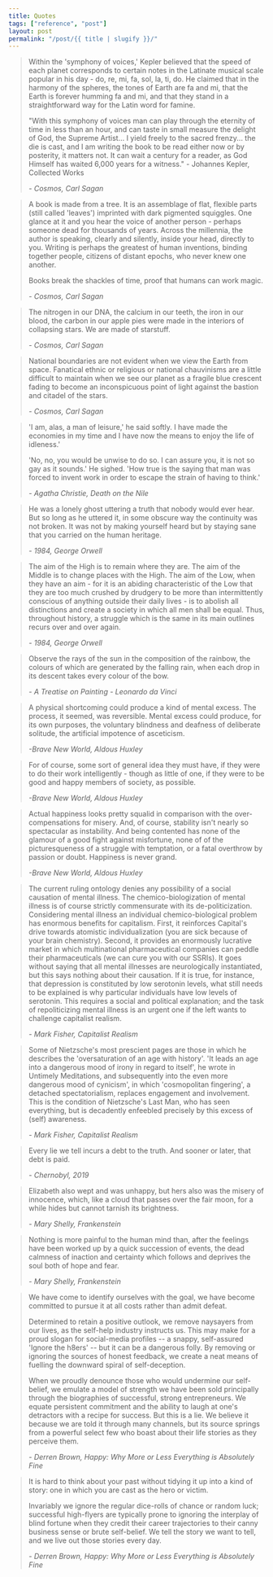 ```yaml
---
title: Quotes
tags: ["reference", "post"]
layout: post
permalink: "/post/{{ title | slugify }}/"
---
```

> Within the 'symphony of voices,' Kepler believed that the speed of
> each planet corresponds to certain notes in the Latinate musical scale
> popular in his day - do, re, mi, fa, sol, la, ti, do. He claimed that
> in the harmony of the spheres, the tones of Earth are fa and mi, that
> the Earth is forever humming fa and mi, and that they stand in a
> straightforward way for the Latin word for famine.
>
> "With this symphony of voices man can play through the eternity of
> time in less than an hour, and can taste in small measure the delight
> of God, the Supreme Artist... I yield freely to the sacred frenzy...
> the die is cast, and I am writing the book to be read either now or by
> posterity, it matters not. It can wait a century for a reader, as God
> Himself has waited 6,000 years for a witness." - Johannes Kepler, Collected Works
> 
> *- Cosmos, Carl Sagan*

> A book is made from a tree. It is an assemblage of flat, flexible
> parts (still called 'leaves') imprinted with dark pigmented squiggles.
> One glance at it and you hear the voice of another person - perhaps
> someone dead for thousands of years. Across the millennia, the author
> is speaking, clearly and silently, inside your head, directly to you.
> Writing is perhaps the greatest of human inventions, binding together
> people, citizens of distant epochs, who never knew one another.
>
> Books break the shackles of time, proof that humans can work magic.
> 
> *- Cosmos, Carl Sagan*

> The nitrogen in our DNA, the calcium in our teeth, the iron in our
> blood, the carbon in our apple pies were made in the interiors of
> collapsing stars. We are made of starstuff.
> 
> *- Cosmos, Carl Sagan*

> National boundaries are not evident when we view the Earth from space.
> Fanatical ethnic or religious or national chauvinisms are a little
> difficult to maintain when we see our planet as a fragile blue
> crescent fading to become an inconspicuous point of light against the
> bastion and citadel of the stars.
> 
> *- Cosmos, Carl Sagan*

> 'I am, alas, a man of leisure,' he said softly. I have made the
> economies in my time and I have now the means to enjoy the life of
> idleness.'
>
> 'No, no, you would be unwise to do so. I can assure you, it is not so
> gay as it sounds.' He sighed. 'How true is the saying that man was
> forced to invent work in order to escape the strain of having to
> think.'
> 
> *- Agatha Christie, Death on the Nile*

> He was a lonely ghost uttering a truth that nobody would ever hear.
> But so long as he uttered it, in some obscure way the continuity was
> not broken. It was not by making yourself heard but by staying sane
> that you carried on the human heritage.
>  
> *- 1984, George Orwell*

> The aim of the High is to remain where they are. The aim of the Middle
> is to change places with the High. The aim of the Low, when they have
> an aim - for it is an abiding characteristic of the Low that they are
> too much crushed by drudgery to be more than intermittently conscious
> of anything outside their daily lives - is to abolish all distinctions
> and create a society in which all men shall be equal. Thus, throughout
> history, a struggle which is the same in its main outlines recurs over
> and over again.
>  
> *- 1984, George Orwell*

> Observe the rays of the sun in the composition of the rainbow, the
> colours of which are generated by the falling rain, when each drop in
> its descent takes every colour of the bow.
> 
> *- A Treatise on Painting - Leonardo da Vinci*

> A physical shortcoming could produce a kind of mental excess. The
> process, it seemed, was reversible. Mental excess could produce, for
> its own purposes, the voluntary blindness and deafness of deliberate
> solitude, the artificial impotence of asceticism.
> 
> *-Brave New World, Aldous Huxley*

> For of course, some sort of general idea they must have, if they were
> to do their work intelligently - though as little of one, if they were
> to be good and happy members of society, as possible.
> 
> *-Brave New World, Aldous Huxley*

> Actual happiness looks pretty squalid in comparison with the
> over-compensations for misery. And, of course, stability isn't nearly
> so spectacular as instability. And being contented has none of the
> glamour of a good fight against misfortune, none of of the
> picturesqueness of a struggle with temptation, or a fatal overthrow by
> passion or doubt. Happiness is never grand.
> 
> *-Brave New World, Aldous Huxley*

> The current ruling ontology denies any possibility of a social
> causation of mental illness. The chemico-biologization of mental
> illness is of course strictly commensurate with its de-politicization.
> Considering mental illness an individual chemico-biological problem
> has enormous benefits for capitalism. First, it reinforces Capital's
> drive towards atomistic individualization (you are sick because of
> your brain chemistry). Second, it provides an enormously lucrative
> market in which multinational pharmaceutical companies can peddle
> their pharmaceuticals (we can cure you with our SSRIs). It goes
> without saying that all mental illnesses are neurologically
> instantiated, but this says nothing about their causation. If it is
> true, for instance, that depression is constituted by low serotonin
> levels, what still needs to be explained is why particular individuals
> have low levels of serotonin. This requires a social and political
> explanation; and the task of repoliticizing mental illness is an
> urgent one if the left wants to challenge capitalist realism.
> 
> *- Mark Fisher, Capitalist Realism*

> Some of Nietzsche's most prescient pages are those in which he
> describes the 'oversaturation of an age with history'. 'It leads an
> age into a dangerous mood of irony in regard to itself', he wrote in
> Untimely Meditations, and subsequently into the even more dangerous
> mood of cynicism', in which 'cosmopolitan fingering', a detached
> spectatorialism, replaces engagement and involvement. This is the
> condition of Nietzsche's Last Man, who has seen everything, but is
> decadently enfeebled precisely by this excess of (self) awareness.
> 
> *- Mark Fisher, Capitalist Realism*

> Every lie we tell incurs a debt to the truth. And sooner or later,
> that debt is paid.
> 
> *- Chernobyl, 2019*

> Elizabeth also wept and was unhappy, but hers also was the misery of
> innocence, which, like a cloud that passes over the fair moon, for a
> while hides but cannot tarnish its brightness.
> 
>  *- Mary Shelly, Frankenstein*

> Nothing is more painful to the human mind than, after the feelings
> have been worked up by a quick succession of events, the dead calmness
> of inaction and certainty which follows and deprives the soul both of
> hope and fear.
> 
>  *- Mary Shelly, Frankenstein*

> We have come to identify ourselves with the goal, we have become
> committed to pursue it at all costs rather than admit defeat.
>
> Determined to retain a positive outlook, we remove naysayers from our
> lives, as the self-help industry instructs us. This may make for a
> proud slogan for social-media profiles -- a snappy, self-assured
> 'Ignore the h8ers' -- but it can be a dangerous folly. By removing or
> ignoring the sources of honest feedback, we create a neat means of
> fuelling the downward spiral of self-deception.
>
> When we proudly denounce those who would undermine our self-belief, we
> emulate a model of strength we have been sold principally through the
> biographies of successful, strong entrepreneurs. We equate persistent
> commitment and the ability to laugh at one's detractors with a recipe
> for success. But this is a lie. We believe it because we are told it
> through many channels, but its source springs from a powerful select
> few who boast about their life stories as they perceive them.
> 
> *- Derren Brown, Happy: Why More or Less Everything is Absolutely Fine*

> It is hard to think about your past without tidying it up into a kind
> of story: one in which you are cast as the hero or victim.
>
> Invariably we ignore the regular dice-rolls of chance or random luck;
> successful high-flyers are typically prone to ignoring the interplay
> of blind fortune when they credit their career trajectories to their
> canny business sense or brute self-belief. We tell the story we want
> to tell, and we live out those stories every day.
> 
> *- Derren Brown, Happy: Why More or Less Everything is Absolutely Fine*